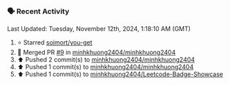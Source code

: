 ### 🗣 Recent Activity

<!--RECENT_ACTIVITY:last_update-->
Last Updated: Tuesday, November 12th, 2024, 1:18:10 AM (GMT)
<!--RECENT_ACTIVITY:last_update_end-->
<!--RECENT_ACTIVITY:start-->
1. ⭐ Starred [soimort/you-get](https://github.com/soimort/you-get)<br>
2. 🎉 Merged PR [#9](https://github.com/minhkhuong2404/minhkhuong2404/pull/9) in [minhkhuong2404/minhkhuong2404](https://github.com/minhkhuong2404/minhkhuong2404)<br>
3. ⬆️ Pushed 2 commit(s) to [minhkhuong2404/minhkhuong2404](https://github.com/minhkhuong2404/minhkhuong2404)<br>
4. ⬆️ Pushed 1 commit(s) to [minhkhuong2404/minhkhuong2404](https://github.com/minhkhuong2404/minhkhuong2404)<br>
5. ⬆️ Pushed 1 commit(s) to [minhkhuong2404/Leetcode-Badge-Showcase](https://github.com/minhkhuong2404/Leetcode-Badge-Showcase)<br>
<!--RECENT_ACTIVITY:end-->
